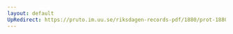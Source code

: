 ```yaml
---
layout: default
UpRedirect: https://pruto.im.uu.se/riksdagen-records-pdf/1880/prot-1880--ak--001/prot-1880--ak--001_006.pdf
---
```

